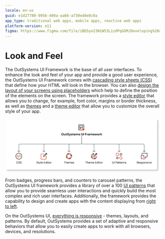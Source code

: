 ```yaml
---
locale: en-us
guid: e1d27780-9956-400a-aa66-a730ed8e8c0a
app_type: traditional web apps, mobile apps, reactive web apps
platform-version: o11
figma: https://www.figma.com/file/iBD5yo23NiW53L1zdPqGGM/Developing%20an%20Application?node-id=199:103
---
```


# Look and Feel

The OutSystems UI Framework is the base of all user interfaces. To enhance the look and feel of your app and provide a good user experience, the OutSystems UI Framework comes with [cascading style sheets (CSS)](css.md) that define how your HTML will look in the browser.  You can also [design the layout of your screens using placeholders](design-screens-layout.md) which help to define the position of the elements on the screen. The framework provides a [style editor](styles-editor.md) that allows you to change, for example, font color, margins or border thickness, as well as [themes](themes.md) and a [theme editor](theme-editor.md) that allow you to customize the overall style of your app. 

![OutSystems UI Framework overview](images/outsystems-ui-framework-diag.png)

From badges, progress bars, and counters to carousel patterns, the OutSystems UI framework provides a library of over a 100 [UI patterns](../patterns/intro.md) that allow you to provide seamless user interactions and quickly build the most complex and rich user interfaces. Additionally, the framework provides the capability to design and create apps with the content displaying from [right to left](rtl.md).

On the OutSystems UI, [everything is responsive](responsive.md) - themes, layouts, and patterns. By default, OutSystems provides a set of adaptive and responsive behaviors that allow you to easily create apps to work with all browsers, devices, and resolutions.
